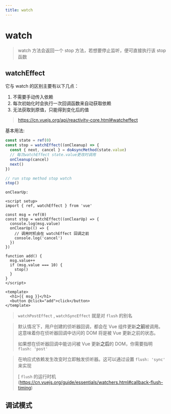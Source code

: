 ```yaml
---
title: watch
---
```


# watch

> watch 方法会返回一个 stop 方法，若想要停止监听，便可直接执行该 stop 函数

## watchEffect

它与 watch 的区别主要有以下几点：

1. 不需要手动传入依赖
2. 每次初始化时会执行一次回调函数来自动获取依赖
3. 无法获取到原值，只能得到变化后的值

> https://cn.vuejs.org/api/reactivity-core.html#watcheffect

基本用法:

```ts
const state = ref(0)
const stop = watchEffect((onCleanup) => {
  const { next, cancel } = doAsyncMethod(state.value)
  // 每次watchEffect state.value更改时调用
  onCleanup(cancel)
  next()
})

// run stop method stop watch
stop()
```

 `onClearUp:`

```vue
<script setup>
import { ref, watchEffect } from 'vue'

const msg = ref(0)
const stop = watchEffect((onClearUp) => {
  console.log(msg.value)
  onClearUp(() => {
    // 调用时机会在 watchEffect 回调之前
    console.log('cancel')
  })
})

function add() {
  msg.value++
  if (msg.value === 10) {
    stop()
  }
}
</script>

<template>
  <h1>{{ msg }}</h1>
  <button @click="add">click</button>
</template>
```

> `watchPostEffect` , `watchSyncEffect` 就是对 `flush` 的别名

> 默认情况下，用户创建的侦听器回调，都会在 Vue 组件更新**之前**被调用。这意味着你在侦听器回调中访问的 DOM 将是被 Vue 更新之前的状态。
>
> 如果想在侦听器回调中能访问被 Vue 更新**之后**的 DOM，你需要指明 `flush: 'post'`

>
> 在响应式依赖发生改变时立即触发侦听器。这可以通过设置 `flush: 'sync'` 来实现
>
> [ `flush` 的运行时机(https://cn.vuejs.org/guide/essentials/watchers.html#callback-flush-timing)

## 调试模式
